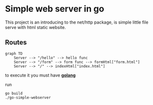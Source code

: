 # Simple web server in go

This project is an introducing to the net/http package, is simple little file serve with html static website.

## Routes

```mermaid
graph TD
    Server --> "/hello" --> hello func
    Server --> "/form" --> form func --> formHtml["form.html"]
    Server --> "/" --> indexHtml["index.html"]

```

to execute it you must have [**golang**](https://golang.org/)

run

```
go build
./go-simple-webserver
```
